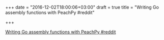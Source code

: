 +++
date = "2016-12-02T18:00:06+03:00"
draft = true
title = "Writing Go assembly functions with PeachPy  #reddit"

+++

<p><a href="https://t.co/mraECJ4UlJ">Writing Go assembly functions with PeachPy  #reddit</a></p>
